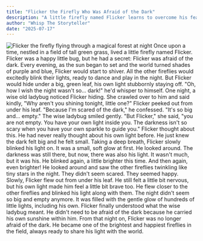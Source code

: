 ```yaml
---
title: "Flicker the Firefly Who Was Afraid of the Dark"
description: "A little firefly named Flicker learns to overcome his fear of the dark by finding his own inner light."
author: "Whisp The Storyteller"
date: "2025-07-17"
---
```

![Flicker the firefly flying through a magical forest at night](https://whisporaspace.netlify.app/img/stories/flicker-illustration.png) 
Once upon a time, nestled in a field of tall green grass, lived a little firefly named Flicker. Flicker was a happy little bug, but he had a secret: Flicker was afraid of the dark.
Every evening, as the sun began to set and the world turned shades of purple and blue, Flicker would start to shiver. All the other fireflies would excitedly blink their lights, ready to dance and play in the night. But Flicker would hide under a big, green leaf, his own light stubbornly staying off.
"Oh, how I wish the night wasn't so… dark!" he'd whisper to himself.
One night, a wise old ladybug noticed Flicker hiding. She crawled over to him and said kindly, "Why aren't you shining tonight, little one?"
Flicker peeked out from under his leaf. "Because I'm scared of the dark," he confessed. "It's so big and… empty."
The wise ladybug smiled gently. "But Flicker," she said, "you are not empty. You have your own light inside you. The darkness isn't so scary when you have your own sparkle to guide you."
Flicker thought about this. He had never really thought about his own light before. He just knew the dark felt big and he felt small.
Taking a deep breath, Flicker slowly blinked his light on. It was a small, soft glow at first. He looked around. The darkness was still there, but now, there was also his light. It wasn't much, but it was his.
He blinked again, a little brighter this time. And then again, even brighter! He looked around and saw the other fireflies twinkling like tiny stars in the night. They didn't seem scared. They seemed happy.
Slowly, Flicker flew out from under his leaf. He still felt a little bit nervous, but his own light made him feel a little bit brave too. He flew closer to the other fireflies and blinked his light along with them.
The night didn't seem so big and empty anymore. It was filled with the gentle glow of hundreds of little lights, including his own. Flicker finally understood what the wise ladybug meant. He didn't need to be afraid of the dark because he carried his own sunshine within him.
From that night on, Flicker was no longer afraid of the dark. He became one of the brightest and happiest fireflies in the field, always ready to share his light with the world.
